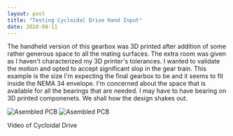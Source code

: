 ```yaml
---
layout: post
title: "Testing Cycloidal Drive Hand Input"
date: 2020-08-11
---
```

The handheld version of this gearbox was 3D printed after addition of some rather generous space to all the mating surfaces.  The extra room was given as I haven't characterized my 3D printer's tolerances.  I wanted to validate the motion and opted to accept significant slop in the gear train.  This example is the size I'm expecting the final gearbox to be and it seems to fit inside the NEMA 34 envelope.  I'm concerned about the space that is available for all the bearings that are needed.  I may have to have bearing on 3D printed componenets.  We shall how the design shakes out.

![Asembled PCB](../../../assets/cycloidaldrive/Hand_Turned_Front.jpg)
![Asembled PCB](../../../assets/cycloidaldrive/Hand_Turned_Rear.jpg)

Video of Cycloidal Drive

